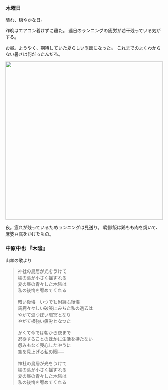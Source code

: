 ### 木曜日

晴れ、穏やかな日。

昨晩はエアコン着けずに寝た。
連日のランニングの疲労が若干残っている気がする。

お昼。ようやく、期待していた夏らしい季節になった。
これまでのよくわからない暑さは何だったんだろ。

<img src="https://i.imgur.com/sdEfqoV.jpeg" width="500">

夜。疲れが残っているためランニングは見送り。
晩御飯は鶏もも肉を焼いて、麻婆豆腐をかけたもの。

### 中原中也 『木陰』

山羊の歌より

> 神社の鳥居が光をうけて<br>
> 楡の葉が小さく揺すれる<br>
> 夏の昼の青々した木陰は<br>
> 私の後悔を宥めてくれる<br>
> <br>
> 暗い後悔　いつでも附纏ふ後悔<br>
> 馬鹿々々しい破笑にみちた私の過去は<br>
> やがて涙つぽい晦冥となり<br>
> やがて根強い疲労となつた<br>
> <br>
> かくて今では朝から夜まで<br>
> 忍従することのほかに生活を持たない<br>
> 怨みもなく喪心したやうに<br>
> 空を見上げる私の眼──<br>
> <br>
> 神社の鳥居が光をうけて<br>
> 楡の葉が小さく揺すれる<br>
> 夏の昼の青々した木陰は<br>
> 私の後悔を宥めてくれる<br>